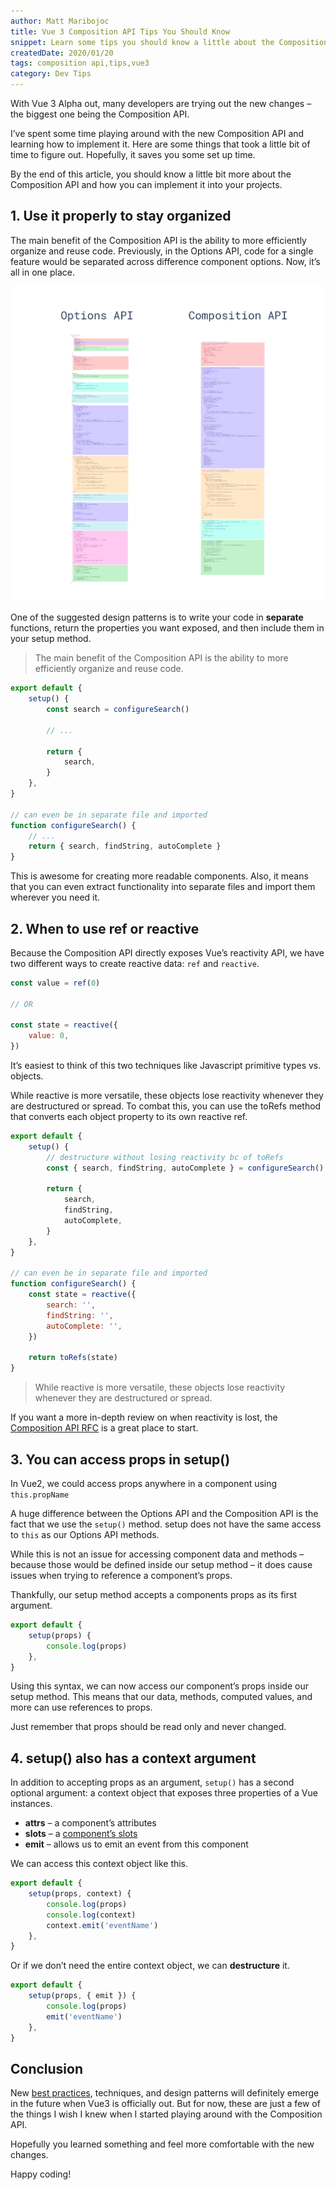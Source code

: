 ```yaml
---
author: Matt Maribojoc
title: Vue 3 Composition API Tips You Should Know
snippet: Learn some tips you should know a little about the Composition API and see how to implement them into your Vue3 projects.
createdDate: 2020/01/20
tags: composition api,tips,vue3
category: Dev Tips
---
```


With Vue 3 Alpha out, many developers are trying out the new changes – the biggest one being the Composition API.

I’ve spent some time playing around with the new Composition API and learning how to implement it. Here are some things that took a little bit of time to figure out. Hopefully, it saves you some set up time.

By the end of this article, you should know a little bit more about the Composition API and how you can implement it into your projects.

## 1\. Use it properly to stay organized

The main benefit of the Composition API is the ability to more efficiently organize and reuse code. Previously, in the Options API, code for a single feature would be separated across difference component options. Now, it’s all in one place.

![](img/composition-api.png)

One of the suggested design patterns is to write your code in **separate** functions, return the properties you want exposed, and then include them in your setup method.

> The main benefit of the Composition API is the ability to more efficiently organize and reuse code.

```js
export default {
    setup() {
        const search = configureSearch()

        // ...

        return {
            search,
        }
    },
}

// can even be in separate file and imported
function configureSearch() {
    // ...
    return { search, findString, autoComplete }
}
```

This is awesome for creating more readable components. Also, it means that you can even extract functionality into separate files and import them wherever you need it.

## 2\. When to use ref or reactive

Because the Composition API directly exposes Vue’s reactivity API, we have two different ways to create reactive data: `ref` and `reactive`.

```js
const value = ref(0)

// OR

const state = reactive({
    value: 0,
})
```

It’s easiest to think of this two techniques like Javascript primitive types vs. objects.

While reactive is more versatile, these objects lose reactivity whenever they are destructured or spread. To combat this, you can use the toRefs method that converts each object property to its own reactive ref.

```js
export default {
    setup() {
        // destructure without losing reactivity bc of toRefs
        const { search, findString, autoComplete } = configureSearch()

        return {
            search,
            findString,
            autoComplete,
        }
    },
}

// can even be in separate file and imported
function configureSearch() {
    const state = reactive({
        search: '',
        findString: '',
        autoComplete: '',
    })

    return toRefs(state)
}
```

> While reactive is more versatile, these objects lose reactivity whenever they are destructured or spread.

If you want a more in-depth review on when reactivity is lost, the [Composition API RFC](https://vue-composition-api-rfc.netlify.com/#ref-vs-reactive) is a great place to start.

## 3\. You can access props in setup()

In Vue2, we could access props anywhere in a component using `this.propName`

A huge difference between the Options API and the Composition API is the fact that we use the `setup()` method. setup does not have the same access to `this` as our Options API methods.

While this is not an issue for accessing component data and methods – because those would be defined inside our setup method – it does cause issues when trying to reference a component’s props.

Thankfully, our setup method accepts a components props as its first argument.

```js
export default {
    setup(props) {
        console.log(props)
    },
}
```

Using this syntax, we can now access our component’s props inside our setup method. This means that our data, methods, computed values, and more can use references to props.

Just remember that props should be read only and never changed.

## 4\. setup() also has a context argument

In addition to accepting props as an argument, `setup()` has a second optional argument: a context object that exposes three properties of a Vue instances.

-   **attrs** – a component’s attributes
-   **slots** – a [component’s slots](https://learnvue.co/2019/12/using-component-slots-in-vuejs%e2%80%8a-%e2%80%8aan-overview/)
-   **emit** – allows us to emit an event from this component

We can access this context object like this.

```js
export default {
    setup(props, context) {
        console.log(props)
        console.log(context)
        context.emit('eventName')
    },
}
```

Or if we don’t need the entire context object, we can **destructure** it.

```js
export default {
    setup(props, { emit }) {
        console.log(props)
        emit('eventName')
    },
}
```

## Conclusion

New [best practices](https://learnvue.co/2020/01/12-vuejs-best-practices-for-pro-developers/), techniques, and design patterns will definitely emerge in the future when Vue3 is officially out. But for now, these are just a few of the things I wish I knew when I started playing around with the Composition API.

Hopefully you learned something and feel more comfortable with the new changes.

Happy coding!
